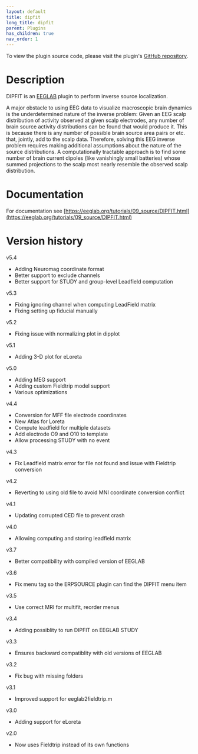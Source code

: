 ```yaml
---
layout: default
title: dipfit
long_title: dipfit
parent: Plugins
has_children: true
nav_order: 1
---
```

To view the plugin source code, please visit the plugin's [GitHub repository](https://github.com/sccn/dipfit).

Description
=====
DIPFIT is an [EEGLAB](http://eeglab.org) plugin to perform inverse source localization.

A major obstacle to using EEG data to visualize macroscopic brain dynamics is the underdetermined nature of the inverse problem: Given an EEG scalp distribution of activity observed at given scalp electrodes, any number of brain source activity distributions can be found that would produce it. This is because there is any number of possible brain source area pairs or etc. that, jointly, add to the scalp data. Therefore, solving this EEG inverse problem requires making additional assumptions about the nature of the source distributions. A computationally tractable approach is to find some number of brain current dipoles (like vanishingly small batteries) whose summed projections to the scalp most nearly resemble the observed scalp distribution.

Documentation
====
For documentation see [https://eeglab.org/tutorials/09_source/DIPFIT.html](https://eeglab.org/tutorials/09_source/DIPFIT.html)

Version history
=====
v5.4
- Adding Neuromag coordinate format
- Better support to exclude channels
- Better support for STUDY and group-level Leadfield computation

v5.3
- Fixing ignoring channel when computing LeadField matrix
- Fixing setting up fiducial manually

v5.2
- Fixing issue with normalizing plot in dipplot

v5.1
- Adding 3-D plot for eLoreta

v5.0
- Adding MEG support
- Adding custom Fieldtrip model support
- Various optimizations

v4.4
- Conversion for MFF file electrode coordinates
- New Atlas for Loreta
- Compute leadfield for multiple datasets
- Add electrode O9 and O10 to template
- Allow processing STUDY with no event

v4.3
- Fix Leadfield matrix error for file not found and issue with Fieldtrip conversion

v4.2
- Reverting to using old file to avoid MNI coordinate conversion conflict

v4.1
- Updating corrupted CED file to prevent crash

v4.0
- Allowing computing and storing leadfield matrix

v3.7
- Better compatibility with compiled version of EEGLAB

v3.6
- Fix menu tag so the ERPSOURCE plugin can find the DIPFIT menu item

v3.5
- Use correct MRI for multifit, reorder menus

v3.4
- Adding possiblity to run DIPFIT on EEGLAB STUDY

v3.3
- Ensures backward compatiblity with old versions of EEGLAB

v3.2
- Fix bug with missing folders

v3.1
- Improved support for eeglab2fieldtrip.m

v3.0
- Adding support for eLoreta

v2.0
- Now uses Fieldtrip instead of its own functions

